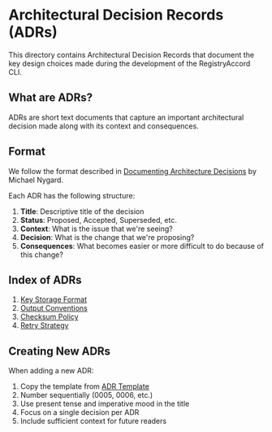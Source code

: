 # Architectural Decision Records (ADRs)

This directory contains Architectural Decision Records that document the key design choices made during the development of the RegistryAccord CLI.

## What are ADRs?

ADRs are short text documents that capture an important architectural decision made along with its context and consequences.

## Format

We follow the format described in [Documenting Architecture Decisions](http://thinkrelevance.com/blog/2011/11/15/documenting-architecture-decisions) by Michael Nygard.

Each ADR has the following structure:

1. **Title**: Descriptive title of the decision
2. **Status**: Proposed, Accepted, Superseded, etc.
3. **Context**: What is the issue that we're seeing?
4. **Decision**: What is the change that we're proposing?
5. **Consequences**: What becomes easier or more difficult to do because of this change?

## Index of ADRs

1. [Key Storage Format](0001-key-storage-format.md)
2. [Output Conventions](0002-output-conventions.md)
3. [Checksum Policy](0003-checksum-policy.md)
4. [Retry Strategy](0004-retry-strategy.md)

## Creating New ADRs

When adding a new ADR:

1. Copy the template from [ADR Template](../TEMPLATES/ADR_TEMPLATE.md)
2. Number sequentially (0005, 0006, etc.)
3. Use present tense and imperative mood in the title
4. Focus on a single decision per ADR
5. Include sufficient context for future readers
